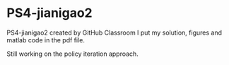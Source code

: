 # PS4-jianigao2
PS4-jianigao2 created by GitHub Classroom
I put my solution, figures and matlab code in the pdf file.

Still working on the policy iteration approach.
